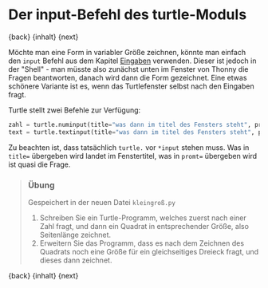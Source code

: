 # Der input-Befehl des turtle-Moduls

{back} {inhalt} {next}

Möchte man eine Form in variabler Größe zeichnen, könnte man einfach den `input` Befehl aus dem Kapitel [Eingaben](Eingaben.md) verwenden. Dieser ist jedoch in der "Shell" - man müsste also zunächst unten im Fenster von Thonny die Fragen beantworten, danach wird dann die Form gezeichnet. Eine etwas schönere Variante ist es, wenn das Turtlefenster selbst nach den Eingaben fragt.

Turtle stellt zwei Befehle zur Verfügung:

```python
zahl = turtle.numinput(title="was dann im titel des Fensters steht", prompt="Welche Frage vor dem Eingabefeld steht")
text = turtle.textinput(title="was dann im titel des Fensters steht", prompt="Welche Frage vor dem Eingabefeld steht")
```

Zu beachten ist, dass tatsächlich `turtle.` vor `*input` stehen muss. Was in `title=` übergeben wird landet im Fenstertitel, was in `promt=` übergeben wird ist quasi die Frage.

> ### Übung
>
> Gespeichert in der neuen Datei `kleingroß.py`
>
> 1. Schreiben Sie ein Turtle-Programm, welches zuerst nach einer Zahl fragt, und dann ein Quadrat in entsprechender Größe, also Seitenlänge zeichnet.
> 2. Erweitern Sie das Programm, dass es nach dem Zeichnen des Quadrats noch eine Größe für ein gleichseitiges Dreieck fragt, und dieses dann zeichnet.

{back} {inhalt} {next}
